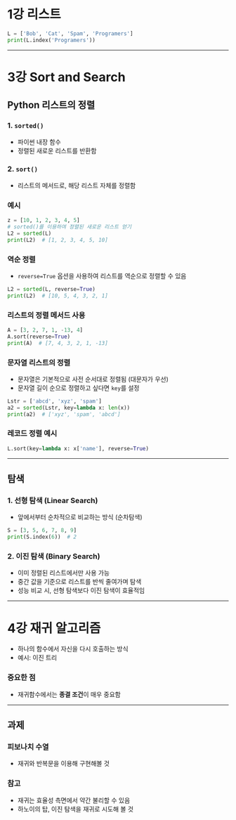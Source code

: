 # 1강 리스트

```python
L = ['Bob', 'Cat', 'Spam', 'Programers']
print(L.index('Programers'))
```

------

# 3강 Sort and Search

## Python 리스트의 정렬

### 1. `sorted()`

- 파이썬 내장 함수
- 정렬된 새로운 리스트를 반환함

### 2. `sort()`

- 리스트의 메서드로, 해당 리스트 자체를 정렬함

### 예시

```python
z = [10, 1, 2, 3, 4, 5]
# sorted()를 이용하여 정렬된 새로운 리스트 얻기
L2 = sorted(L)
print(L2)  # [1, 2, 3, 4, 5, 10]
```

### 역순 정렬

- `reverse=True` 옵션을 사용하여 리스트를 역순으로 정렬할 수 있음

```python
L2 = sorted(L, reverse=True)
print(L2)  # [10, 5, 4, 3, 2, 1]
```

### 리스트의 정렬 메서드 사용

```python
A = [3, 2, 7, 1, -13, 4]
A.sort(reverse=True)
print(A)  # [7, 4, 3, 2, 1, -13]
```

### 문자열 리스트의 정렬

- 문자열은 기본적으로 사전 순서대로 정렬됨 (대문자가 우선)
- 문자열 길이 순으로 정렬하고 싶다면 `key`를 설정

```python
Lstr = ['abcd', 'xyz', 'spam']
a2 = sorted(Lstr, key=lambda x: len(x))
print(a2)  # ['xyz', 'spam', 'abcd']
```

### 레코드 정렬 예시

```python
L.sort(key=lambda x: x['name'], reverse=True)
```

------

## 탐색

### 1. 선형 탐색 (Linear Search)

- 앞에서부터 순차적으로 비교하는 방식 (순차탐색)

```python
S = [3, 5, 6, 7, 8, 9]
print(S.index(6))  # 2
```

### 2. 이진 탐색 (Binary Search)

- 이미 정렬된 리스트에서만 사용 가능
- 중간 값을 기준으로 리스트를 반씩 줄여가며 탐색
- 성능 비교 시, 선형 탐색보다 이진 탐색이 효율적임

------

# 4강 재귀 알고리즘

- 하나의 함수에서 자신을 다시 호출하는 방식
- 예시: 이진 트리

### 중요한 점

- 재귀함수에서는 **종결 조건**이 매우 중요함

------

## 과제

### 피보나치 수열

- 재귀와 반복문을 이용해 구현해볼 것

### 참고

- 재귀는 효율성 측면에서 약간 불리할 수 있음
- 하노이의 탑, 이진 탐색을 재귀로 시도해 볼 것